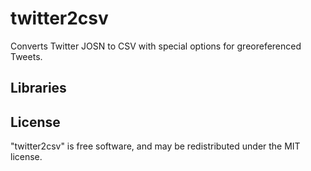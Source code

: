 # twitter2csv

Converts Twitter JOSN to CSV with special options for greoreferenced Tweets.

## Libraries

## License

"twitter2csv" is free software, and may be redistributed under the MIT license.
